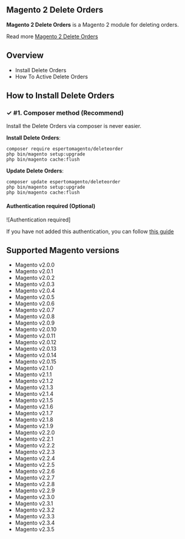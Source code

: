 ## Magento 2 Delete Orders

**Magento 2 Delete Orders** is a Magento 2 module for deleting orders.

Read more [Magento 2 Delete Orders](https://www.espertomagent.it/shop/estensioni-magento-2/delete-orders-2-rimuovi-ordini/)


## Overview

- Install Delete Orders
- How To Active Delete Orders

## How to Install Delete Orders

### ✓ #1. Composer method (Recommend)
Install the Delete Orders via composer is never easier.

**Install Delete Orders**:

```
composer require espertomagento/deleteorder
php bin/magento setup:upgrade
php bin/magento cache:flush

```


**Update  Delete Orders**:

```
composer update espertomagento/deleteorder
php bin/magento setup:upgrade
php bin/magento cache:flush

```

#### Authentication required (Optional)

![Authentication required]

If you have not added this authentication, you can follow [this guide](http://devdocs.magento.com/guides/v2.0/install-gde/prereq/connect-auth.html)


## Supported Magento versions

- Magento v2.0.0
- Magento v2.0.1
- Magento v2.0.2
- Magento v2.0.3
- Magento v2.0.4
- Magento v2.0.5
- Magento v2.0.6
- Magento v2.0.7
- Magento v2.0.8
- Magento v2.0.9
- Magento v2.0.10
- Magento v2.0.11
- Magento v2.0.12
- Magento v2.0.13
- Magento v2.0.14
- Magento v2.0.15
- Magento v2.1.0
- Magento v2.1.1
- Magento v2.1.2
- Magento v2.1.3
- Magento v2.1.4
- Magento v2.1.5
- Magento v2.1.6
- Magento v2.1.7
- Magento v2.1.8
- Magento v2.1.9
- Magento v2.2.0
- Magento v2.2.1
- Magento v2.2.2
- Magento v2.2.3
- Magento v2.2.4
- Magento v2.2.5
- Magento v2.2.6
- Magento v2.2.7
- Magento v2.2.8
- Magento v2.2.9
- Magento v2.3.0
- Magento v2.3.1
- Magento v2.3.2
- Magento v2.3.3
- Magento v2.3.4
- Magento v2.3.5

